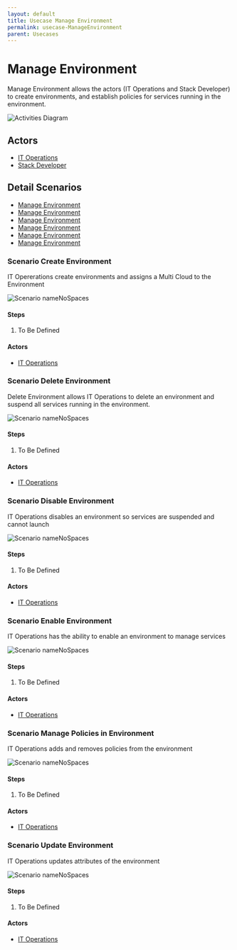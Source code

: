 ```yaml
---
layout: default
title: Usecase Manage Environment
permalink: usecase-ManageEnvironment
parent: Usecases
---
```


# Manage Environment

Manage Environment allows the actors (IT Operations and Stack Developer) to create environments, and establish policies for services running in the environment.

![Activities Diagram](./activities.svg)

## Actors

* [IT Operations](actor-itops)
* [Stack Developer](actor-stackdev)


## Detail Scenarios

* [Manage Environment](#scenario-CreateEnvironment)
* [Manage Environment](#scenario-DeleteEnvironment)
* [Manage Environment](#scenario-DisableEnvironment)
* [Manage Environment](#scenario-EnableEnvironment)
* [Manage Environment](#scenario-ManagePoliciesinEnvironment)
* [Manage Environment](#scenario-UpdateEnvironment)

  
### Scenario Create Environment

IT Opererations create environments and assigns a Multi Cloud to the Environment

![Scenario nameNoSpaces](./CreateEnvironment.svg)

#### Steps

1. To Be Defined


#### Actors

* [IT Operations](actor-itops)


### Scenario Delete Environment

Delete Environment allows IT Operations to delete an environment and suspend all services running in the environment.

![Scenario nameNoSpaces](./DeleteEnvironment.svg)

#### Steps

1. To Be Defined


#### Actors

* [IT Operations](actor-itops)


### Scenario Disable Environment

IT Operations disables an environment so services are suspended and cannot launch

![Scenario nameNoSpaces](./DisableEnvironment.svg)

#### Steps

1. To Be Defined


#### Actors

* [IT Operations](actor-itops)


### Scenario Enable Environment

IT Operations has the ability to enable an environment to manage services

![Scenario nameNoSpaces](./EnableEnvironment.svg)

#### Steps

1. To Be Defined


#### Actors

* [IT Operations](actor-itops)


### Scenario Manage Policies in Environment

IT Operations adds and removes policies from the environment

![Scenario nameNoSpaces](./ManagePoliciesinEnvironment.svg)

#### Steps

1. To Be Defined


#### Actors

* [IT Operations](actor-itops)


### Scenario Update Environment

IT Operations updates attributes of the environment

![Scenario nameNoSpaces](./UpdateEnvironment.svg)

#### Steps

1. To Be Defined


#### Actors

* [IT Operations](actor-itops)



